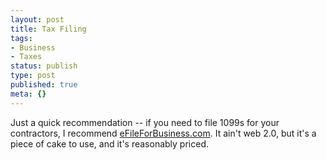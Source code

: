 ```yaml
---
layout: post
title: Tax Filing
tags:
- Business
- Taxes
status: publish
type: post
published: true
meta: {}
---
```

Just a quick recommendation -- if you need to file 1099s for your contractors, I recommend <a href="https://www.efileforbusiness.com/" target="_blank">eFileForBusiness.com</a>.  It ain't web 2.0, but it's a piece of cake to use, and it's reasonably priced.
